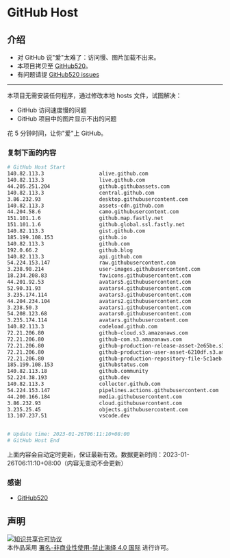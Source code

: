 # GitHub Host
## 介绍
- 对 GitHub 说"爱"太难了：访问慢、图片加载不出来。
- 本项目拷贝至 [GitHub520](https://github.com/521xueweihan/GitHub520)。
- 有问题请提 [GitHub520 issues](https://github.com/521xueweihan/GitHub520/issues/new)

---

本项目无需安装任何程序，通过修改本地 hosts 文件，试图解决：
- GitHub 访问速度慢的问题
- GitHub 项目中的图片显示不出的问题

花 5 分钟时间，让你"爱"上 GitHub。

### 复制下面的内容
```bash
# GitHub Host Start
140.82.113.3                  alive.github.com
140.82.113.3                  live.github.com
44.205.251.204                github.githubassets.com
140.82.113.3                  central.github.com
3.86.232.93                   desktop.githubusercontent.com
140.82.113.3                  assets-cdn.github.com
44.204.58.6                   camo.githubusercontent.com
151.101.1.6                   github.map.fastly.net
151.101.1.6                   github.global.ssl.fastly.net
140.82.113.3                  gist.github.com
185.199.108.153               github.io
140.82.113.3                  github.com
192.0.66.2                    github.blog
140.82.113.3                  api.github.com
54.224.153.147                raw.githubusercontent.com
3.238.98.214                  user-images.githubusercontent.com
18.234.208.83                 favicons.githubusercontent.com
44.201.92.53                  avatars5.githubusercontent.com
52.90.31.93                   avatars4.githubusercontent.com
3.235.174.114                 avatars3.githubusercontent.com
44.204.234.104                avatars2.githubusercontent.com
3.238.50.3                    avatars1.githubusercontent.com
54.208.123.68                 avatars0.githubusercontent.com
3.235.174.114                 avatars.githubusercontent.com
140.82.113.3                  codeload.github.com
72.21.206.80                  github-cloud.s3.amazonaws.com
72.21.206.80                  github-com.s3.amazonaws.com
72.21.206.80                  github-production-release-asset-2e65be.s3.amazonaws.com
72.21.206.80                  github-production-user-asset-6210df.s3.amazonaws.com
72.21.206.80                  github-production-repository-file-5c1aeb.s3.amazonaws.com
185.199.108.153               githubstatus.com
140.82.113.18                 github.community
52.224.38.193                 github.dev
140.82.113.3                  collector.github.com
54.224.153.147                pipelines.actions.githubusercontent.com
44.200.166.184                media.githubusercontent.com
3.86.232.93                   cloud.githubusercontent.com
3.235.25.45                   objects.githubusercontent.com
13.107.237.51                 vscode.dev


# Update time: 2023-01-26T06:11:10+08:00
# GitHub Host End

```
上面内容会自动定时更新，保证最新有效。数据更新时间：2023-01-26T06:11:10+08:00（内容无变动不会更新）

### 感谢

- [GitHub520](https://github.com/521xueweihan/GitHub520)

## 声明
<a rel="license" href="https://creativecommons.org/licenses/by-nc-nd/4.0/deed.zh"><img alt="知识共享许可协议" style="border-width: 0" src="https://licensebuttons.net/l/by-nc-nd/4.0/88x31.png"></a><br>本作品采用 <a rel="license" href="https://creativecommons.org/licenses/by-nc-nd/4.0/deed.zh">署名-非商业性使用-禁止演绎 4.0 国际</a> 进行许可。